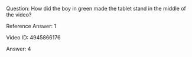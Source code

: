 Question: How did the boy in green made the tablet stand in the middle of the video?

Reference Answer: 1

Video ID: 4945866176

Answer: 4


